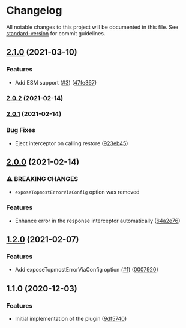 # Changelog

All notable changes to this project will be documented in this file. See [standard-version](https://github.com/conventional-changelog/standard-version) for commit guidelines.

## [2.1.0](https://github.com/svsool/axios-better-stacktrace/compare/v2.0.2...v2.1.0) (2021-03-10)


### Features

* Add ESM support ([#3](https://github.com/svsool/axios-better-stacktrace/issues/3)) ([47fe367](https://github.com/svsool/axios-better-stacktrace/commit/47fe36733516b08e89efe56ed4f3b6bda9a33293))

### [2.0.2](https://github.com/svsool/axios-better-stacktrace/compare/v2.0.1...v2.0.2) (2021-02-14)

### [2.0.1](https://github.com/svsool/axios-better-stacktrace/compare/v2.0.0...v2.0.1) (2021-02-14)


### Bug Fixes

* Eject interceptor on calling restore ([923eb45](https://github.com/svsool/axios-better-stacktrace/commit/923eb45a47bd4b632ea063f6691f0685e21e5653))

## [2.0.0](https://github.com/svsool/axios-better-stacktrace/compare/v1.2.0...v2.0.0) (2021-02-14)


### ⚠ BREAKING CHANGES

* `exposeTopmostErrorViaConfig` option was removed

### Features

* Enhance error in the response interceptor automatically ([64a2e76](https://github.com/svsool/axios-better-stacktrace/commit/64a2e76b3e2206f238d7794b4ead544474ebfc08))

## [1.2.0](https://github.com/svsool/axios-better-stacktrace/compare/v1.1.0...v1.2.0) (2021-02-07)


### Features

* Add exposeTopmostErrorViaConfig option ([#1](https://github.com/svsool/axios-better-stacktrace/issues/1)) ([0007920](https://github.com/svsool/axios-better-stacktrace/commit/0007920c8a4d0448db8e13cb3574c39ace777bfe))

## 1.1.0 (2020-12-03)


### Features

* Initial implementation of the plugin ([9df5740](https://github.com/svsool/axios-better-stacktrace/commit/9df57406e16c43a321b83fdaf683f2dde98a80be))
